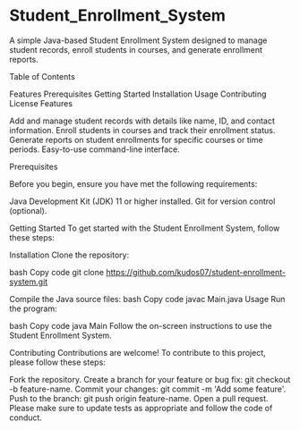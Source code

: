# Student_Enrollment_System

A simple Java-based Student Enrollment System designed to manage student records, enroll students in courses, and generate enrollment reports.

Table of Contents

Features
Prerequisites
Getting Started
Installation
Usage
Contributing
License
Features

Add and manage student records with details like name, ID, and contact information.
Enroll students in courses and track their enrollment status.
Generate reports on student enrollments for specific courses or time periods.
Easy-to-use command-line interface.



Prerequisites

Before you begin, ensure you have met the following requirements:

Java Development Kit (JDK) 11 or higher installed.
Git for version control (optional).


Getting Started
To get started with the Student Enrollment System, follow these steps:

Installation
Clone the repository:

bash
Copy code
git clone https://github.com/kudos07/student-enrollment-system.git

Compile the Java source files:
bash
Copy code
javac Main.java
Usage
Run the program:

bash
Copy code
java Main
Follow the on-screen instructions to use the Student Enrollment System.

Contributing
Contributions are welcome! To contribute to this project, please follow these steps:

Fork the repository.
Create a branch for your feature or bug fix: git checkout -b feature-name.
Commit your changes: git commit -m 'Add some feature'.
Push to the branch: git push origin feature-name.
Open a pull request.
Please make sure to update tests as appropriate and follow the code of conduct.
